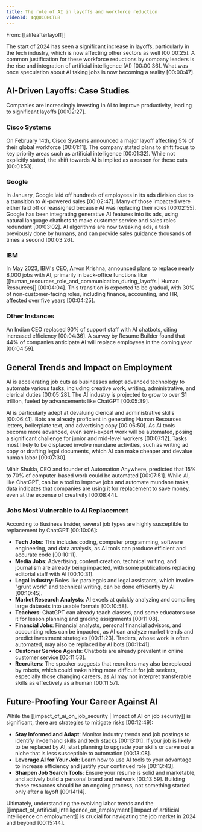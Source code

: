 ```yaml
---
title: The role of AI in layoffs and workforce reduction
videoId: 4qQUCQHCTu8
---
```


From: [[alifeafterlayoff]] <br/> 

The start of 2024 has seen a significant increase in layoffs, particularly in the tech industry, which is now affecting other sectors as well <a class="yt-timestamp" data-t="00:00:25">[00:00:25]</a>. A common justification for these workforce reductions by company leaders is the rise and integration of artificial intelligence (AI) <a class="yt-timestamp" data-t="00:00:36">[00:00:36]</a>. What was once speculation about AI taking jobs is now becoming a reality <a class="yt-timestamp" data-t="00:00:47">[00:00:47]</a>.

## AI-Driven Layoffs: Case Studies

Companies are increasingly investing in AI to improve productivity, leading to significant layoffs <a class="yt-timestamp" data-t="00:02:27">[00:02:27]</a>.

### Cisco Systems
On February 14th, Cisco Systems announced a major layoff affecting 5% of their global workforce <a class="yt-timestamp" data-t="00:01:11">[00:01:11]</a>. The company stated plans to shift focus to key priority areas such as artificial intelligence <a class="yt-timestamp" data-t="00:01:32">[00:01:32]</a>. While not explicitly stated, the shift towards AI is implied as a reason for these cuts <a class="yt-timestamp" data-t="00:01:53">[00:01:53]</a>.

### Google
In January, Google laid off hundreds of employees in its ads division due to a transition to AI-powered sales <a class="yt-timestamp" data-t="00:02:47">[00:02:47]</a>. Many of those impacted were either laid off or reassigned because AI was replacing their roles <a class="yt-timestamp" data-t="00:02:55">[00:02:55]</a>. Google has been integrating generative AI features into its ads, using natural language chatbots to make customer service and sales roles redundant <a class="yt-timestamp" data-t="00:03:02">[00:03:02]</a>. AI algorithms are now tweaking ads, a task previously done by humans, and can provide sales guidance thousands of times a second <a class="yt-timestamp" data-t="00:03:26">[00:03:26]</a>.

### IBM
In May 2023, IBM's CEO, Arvon Krishna, announced plans to replace nearly 8,000 jobs with AI, primarily in back-office functions like [[human_resources_role_and_communication_during_layoffs | Human Resources]] <a class="yt-timestamp" data-t="00:04:04">[00:04:04]</a>. This transition is expected to be gradual, with 30% of non-customer-facing roles, including finance, accounting, and HR, affected over five years <a class="yt-timestamp" data-t="00:04:25">[00:04:25]</a>.

### Other Instances
An Indian CEO replaced 90% of support staff with AI chatbots, citing increased efficiency <a class="yt-timestamp" data-t="00:04:36">[00:04:36]</a>. A survey by Resume Builder found that 44% of companies anticipate AI will replace employees in the coming year <a class="yt-timestamp" data-t="00:04:59">[00:04:59]</a>.

## General Trends and Impact on Employment

AI is accelerating job cuts as businesses adopt advanced technology to automate various tasks, including creative work, writing, administrative, and clerical duties <a class="yt-timestamp" data-t="00:05:28">[00:05:28]</a>. The AI industry is projected to grow to over $1 trillion, fueled by advancements like ChatGPT <a class="yt-timestamp" data-t="00:05:39">[00:05:39]</a>.

AI is particularly adept at devaluing clerical and administrative skills <a class="yt-timestamp" data-t="00:06:41">[00:06:41]</a>. Bots are already proficient in generating Human Resources letters, boilerplate text, and advertising copy <a class="yt-timestamp" data-t="00:06:50">[00:06:50]</a>. As AI tools become more advanced, even semi-expert work will be automated, posing a significant challenge for junior and mid-level workers <a class="yt-timestamp" data-t="00:07:12">[00:07:12]</a>. Tasks most likely to be displaced involve mundane activities, such as writing ad copy or drafting legal documents, which AI can make cheaper and devalue human labor <a class="yt-timestamp" data-t="00:07:30">[00:07:30]</a>.

Mihir Shukla, CEO and founder of Automation Anywhere, predicted that 15% to 70% of computer-based work could be automated <a class="yt-timestamp" data-t="00:07:51">[00:07:51]</a>. While AI, like ChatGPT, can be a tool to improve jobs and automate mundane tasks, data indicates that companies are using it for replacement to save money, even at the expense of creativity <a class="yt-timestamp" data-t="00:08:44">[00:08:44]</a>.

### Jobs Most Vulnerable to AI Replacement
According to Business Insider, several job types are highly susceptible to replacement by ChatGPT <a class="yt-timestamp" data-t="00:10:06">[00:10:06]</a>:
*   **Tech Jobs**: This includes coding, computer programming, software engineering, and data analysis, as AI tools can produce efficient and accurate code <a class="yt-timestamp" data-t="00:10:11">[00:10:11]</a>.
*   **Media Jobs**: Advertising, content creation, technical writing, and journalism are already being impacted, with some publications replacing editorial staff with AI <a class="yt-timestamp" data-t="00:10:31">[00:10:31]</a>.
*   **Legal Industry**: Roles like paralegals and legal assistants, which involve "grunt work" and technical writing, can be done efficiently by AI <a class="yt-timestamp" data-t="00:10:45">[00:10:45]</a>.
*   **Market Research Analysts**: AI excels at quickly analyzing and compiling large datasets into usable formats <a class="yt-timestamp" data-t="00:10:58">[00:10:58]</a>.
*   **Teachers**: ChatGPT can already teach classes, and some educators use it for lesson planning and grading assignments <a class="yt-timestamp" data-t="00:11:08">[00:11:08]</a>.
*   **Financial Jobs**: Financial analysts, personal financial advisors, and accounting roles can be impacted, as AI can analyze market trends and predict investment strategies <a class="yt-timestamp" data-t="00:11:23">[00:11:23]</a>. Traders, whose work is often automated, may also be replaced by AI bots <a class="yt-timestamp" data-t="00:11:41">[00:11:41]</a>.
*   **Customer Service Agents**: Chatbots are already prevalent in online customer service <a class="yt-timestamp" data-t="00:11:53">[00:11:53]</a>.
*   **Recruiters**: The speaker suggests that recruiters may also be replaced by robots, which could make hiring more difficult for job seekers, especially those changing careers, as AI may not interpret transferable skills as effectively as a human <a class="yt-timestamp" data-t="00:11:57">[00:11:57]</a>.

## Future-Proofing Your Career Against AI
While the [[impact_of_ai_on_job_security | Impact of AI on job security]] is significant, there are strategies to mitigate risks <a class="yt-timestamp" data-t="00:12:49">[00:12:49]</a>:

*   **Stay Informed and Adapt**: Monitor industry trends and job postings to identify in-demand skills and tech stacks <a class="yt-timestamp" data-t="00:13:01">[00:13:01]</a>. If your job is likely to be replaced by AI, start planning to upgrade your skills or carve out a niche that is less susceptible to automation <a class="yt-timestamp" data-t="00:13:08">[00:13:08]</a>.
*   **Leverage AI for Your Job**: Learn how to use AI tools to your advantage to increase efficiency and justify your continued role <a class="yt-timestamp" data-t="00:13:43">[00:13:43]</a>.
*   **Sharpen Job Search Tools**: Ensure your resume is solid and marketable, and actively build a personal brand and network <a class="yt-timestamp" data-t="00:13:59">[00:13:59]</a>. Building these resources should be an ongoing process, not something started only after a layoff <a class="yt-timestamp" data-t="00:14:14">[00:14:14]</a>.

Ultimately, understanding the evolving labor trends and the [[impact_of_artificial_intelligence_on_employment | Impact of artificial intelligence on employment]] is crucial for navigating the job market in 2024 and beyond <a class="yt-timestamp" data-t="00:15:44">[00:15:44]</a>.